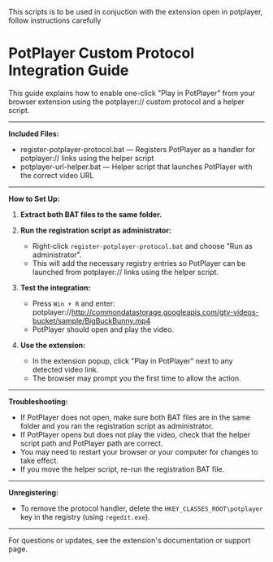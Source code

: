 This scripts is to be used in conjuction with the extension open in potplayer, follow instructions carefully

PotPlayer Custom Protocol Integration Guide
==========================================

This guide explains how to enable one-click "Play in PotPlayer" from your browser extension using the potplayer:// custom protocol and a helper script.

---

**Included Files:**
- register-potplayer-protocol.bat — Registers PotPlayer as a handler for potplayer:// links using the helper script
- potplayer-url-helper.bat — Helper script that launches PotPlayer with the correct video URL

---

**How to Set Up:**

1. **Extract both BAT files to the same folder.**

2. **Run the registration script as administrator:**
   - Right-click `register-potplayer-protocol.bat` and choose "Run as administrator".
   - This will add the necessary registry entries so PotPlayer can be launched from potplayer:// links using the helper script.

3. **Test the integration:**
   - Press `Win + R` and enter:
     potplayer://http://commondatastorage.googleapis.com/gtv-videos-bucket/sample/BigBuckBunny.mp4
   - PotPlayer should open and play the video.

4. **Use the extension:**
   - In the extension popup, click "Play in PotPlayer" next to any detected video link.
   - The browser may prompt you the first time to allow the action.

---

**Troubleshooting:**
- If PotPlayer does not open, make sure both BAT files are in the same folder and you ran the registration script as administrator.
- If PotPlayer opens but does not play the video, check that the helper script path and PotPlayer path are correct.
- You may need to restart your browser or your computer for changes to take effect.
- If you move the helper script, re-run the registration BAT file.

---

**Unregistering:**
- To remove the protocol handler, delete the `HKEY_CLASSES_ROOT\potplayer` key in the registry (using `regedit.exe`).

---

For questions or updates, see the extension's documentation or support page. 
